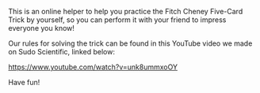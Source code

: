 This is an online helper to help you practice the Fitch Cheney Five-Card Trick by yourself, so you can perform it with your friend to impress everyone you know!

Our rules for solving the trick can be found in this YouTube video we made on Sudo Scientific, linked below:

https://www.youtube.com/watch?v=unk8ummxoOY

Have fun!

